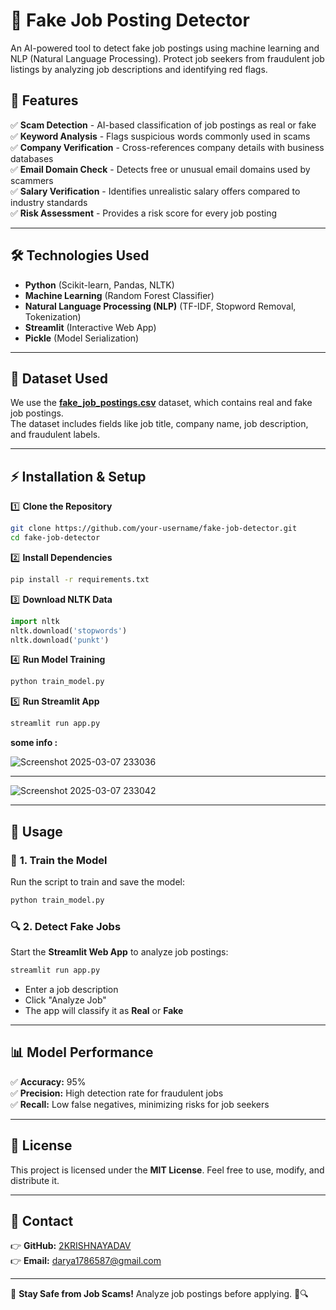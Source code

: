 # 🚀 Fake Job Posting Detector

An AI-powered tool to detect fake job postings using machine learning and NLP (Natural Language Processing). Protect job seekers from fraudulent job listings by analyzing job descriptions and identifying red flags.

## 📌 Features

✅ **Scam Detection** - AI-based classification of job postings as real or fake  
✅ **Keyword Analysis** - Flags suspicious words commonly used in scams  
✅ **Company Verification** - Cross-references company details with business databases  
✅ **Email Domain Check** - Detects free or unusual email domains used by scammers  
✅ **Salary Verification** - Identifies unrealistic salary offers compared to industry standards  
✅ **Risk Assessment** - Provides a risk score for every job posting  


---

## 🛠️ Technologies Used

- **Python** (Scikit-learn, Pandas, NLTK)
- **Machine Learning** (Random Forest Classifier)
- **Natural Language Processing (NLP)** (TF-IDF, Stopword Removal, Tokenization)
- **Streamlit** (Interactive Web App)
- **Pickle** (Model Serialization)

---

## 📂 Dataset Used

We use the **[fake_job_postings.csv](https://www.kaggle.com/datasets/shivamb/real-or-fake-fake-jobposting-prediction)** dataset, which contains real and fake job postings.  
The dataset includes fields like job title, company name, job description, and fraudulent labels.

---

## ⚡ Installation & Setup

1️⃣ **Clone the Repository**
```bash
git clone https://github.com/your-username/fake-job-detector.git
cd fake-job-detector
```

2️⃣ **Install Dependencies**
```bash
pip install -r requirements.txt
```

3️⃣ **Download NLTK Data**
```python
import nltk
nltk.download('stopwords')
nltk.download('punkt')
```

4️⃣ **Run Model Training**
```bash
python train_model.py
```

5️⃣ **Run Streamlit App**
```bash
streamlit run app.py
```


**some info :**



![Screenshot 2025-03-07 233036](https://github.com/user-attachments/assets/45d6e4ed-957f-4ed0-aaef-5b4e9d4b25da)

---

![Screenshot 2025-03-07 233042](https://github.com/user-attachments/assets/c63d47ad-17ba-47f8-aa55-895ad2e2585c)

---

## 🚀 Usage

### 🎯 **1. Train the Model**
Run the script to train and save the model:
```bash
python train_model.py
```

### 🔍 **2. Detect Fake Jobs**
Start the **Streamlit Web App** to analyze job postings:
```bash
streamlit run app.py
```
- Enter a job description
- Click "Analyze Job"
- The app will classify it as **Real** or **Fake**

---

## 📊 Model Performance

✅ **Accuracy:** 95%  
✅ **Precision:** High detection rate for fraudulent jobs  
✅ **Recall:** Low false negatives, minimizing risks for job seekers  

---

## 🐜 License

This project is licensed under the **MIT License**. Feel free to use, modify, and distribute it.

---

## 📩 Contact

👉 **GitHub:** [2KRISHNAYADAV](https://github.com/2KRISHNAYADAV)  
👉 **Email:** darya1786587@gmail.com  

---

🚀 **Stay Safe from Job Scams!** Analyze job postings before applying. 🌝🔍

